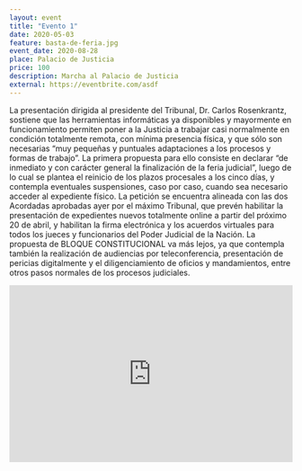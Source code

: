 ```yaml
---
layout: event
title: "Evento 1"
date: 2020-05-03
feature: basta-de-feria.jpg
event_date: 2020-08-28
place: Palacio de Justicia
price: 100
description: Marcha al Palacio de Justicia
external: https://eventbrite.com/asdf
---
```

La presentación dirigida al presidente del Tribunal, Dr. Carlos Rosenkrantz, sostiene que las herramientas informáticas ya disponibles y mayormente en funcionamiento permiten poner a la Justicia a trabajar casi normalmente en condición totalmente remota, con mínima presencia física, y que sólo son necesarias “muy pequeñas y puntuales adaptaciones a los procesos y formas de trabajo”.
La primera propuesta para ello consiste en declarar “de inmediato y con carácter general la finalización de la feria judicial”, luego de lo cual se plantea el reinicio de los plazos procesales a los cinco días, y contempla eventuales suspensiones, caso por caso, cuando sea necesario acceder al expediente físico.
La petición se encuentra alineada con las dos Acordadas aprobadas ayer por el máximo Tribunal, que prevén habilitar la presentación de expedientes nuevos totalmente online a partir del próximo 20 de abril, y habilitan la firma electrónica y los acuerdos virtuales para todos los jueces y funcionarios del Poder Judicial de la Nación.
La propuesta de BLOQUE CONSTITUCIONAL va más lejos, ya que contempla también la realización de audiencias por teleconferencia, presentación de pericias digitalmente y el diligenciamiento de oficios y mandamientos, entre otros pasos normales de los procesos judiciales.

<iframe width="100%" height="315" src="https://www.youtube.com/embed/VNh7jD1ZAT4" frameborder="0" allow="accelerometer; autoplay; encrypted-media; gyroscope; picture-in-picture" allowfullscreen></iframe>
